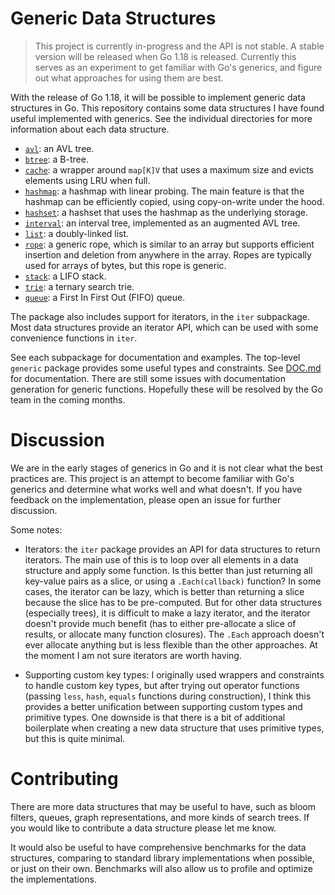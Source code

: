 # Generic Data Structures

> This project is currently in-progress and the API is not stable. A stable
> version will be released when Go 1.18 is released. Currently this serves as an
> experiment to get familiar with Go's generics, and figure out what approaches
> for using them are best.

With the release of Go 1.18, it will be possible to implement generic data
structures in Go. This repository contains some data structures I have found
useful implemented with generics. See the individual directories for more
information about each data structure.

* [`avl`](./avl): an AVL tree.
* [`btree`](./btree): a B-tree.
* [`cache`](./cache): a wrapper around `map[K]V` that uses a maximum size and evicts
  elements using LRU when full.
* [`hashmap`](./hashmap): a hashmap with linear probing. The main feature is that
  the hashmap can be efficiently copied, using copy-on-write under the hood.
* [`hashset`](./hashset): a hashset that uses the hashmap as the underlying storage.
* [`interval`](./interval): an interval tree, implemented as an augmented AVL tree.
* [`list`](./list): a doubly-linked list.
* [`rope`](./rope): a generic rope, which is similar to an array but supports efficient
  insertion and deletion from anywhere in the array. Ropes are typically used
  for arrays of bytes, but this rope is generic.
* [`stack`](./stack): a LIFO stack.
* [`trie`](./trie): a ternary search trie.
* [`queue`](./queue): a First In First Out (FIFO) queue.

The package also includes support for iterators, in the `iter` subpackage.
Most data structures provide an iterator API, which can be used with some
convenience functions in `iter`.

See each subpackage for documentation and examples. The top-level `generic`
package provides some useful types and constraints. See [DOC.md](DOC.md) for
documentation. There are still some issues with documentation generation for
generic functions. Hopefully these will be resolved by the Go team in the
coming months.

# Discussion

We are in the early stages of generics in Go and it is not clear what the best
practices are. This project is an attempt to become familiar with Go's generics
and determine what works well and what doesn't. If you have feedback on the
implementation, please open an issue for further discussion.

Some notes:

* Iterators: the `iter` package provides an API for data structures to return
  iterators. The main use of this is to loop over all elements in a data
  structure and apply some function. Is this better than just returning all
  key-value pairs as a slice, or using a `.Each(callback)` function? In some
  cases, the iterator can be lazy, which is better than returning a slice
  because the slice has to be pre-computed. But for other data structures
  (especially trees), it is difficult to make a lazy iterator, and the iterator
  doesn't provide much benefit (has to either pre-allocate a slice of results,
  or allocate many function closures). The `.Each` approach doesn't ever
  allocate anything but is less flexible than the other approaches. At the
  moment I am not sure iterators are worth having.

* Supporting custom key types: I originally used wrappers and constraints to
  handle custom key types, but after trying out operator functions (passing
  `less`, `hash`, `equals` functions during construction), I think this
  provides a better unification between supporting custom types and primitive
  types. One downside is that there is a bit of additional boilerplate when
  creating a new data structure that uses primitive types, but this is quite
  minimal.

# Contributing

There are more data structures that may be useful to have, such as bloom
filters, queues, graph representations, and more kinds of search trees.
If you would like to contribute a data structure please let me know.

It would also be useful to have comprehensive benchmarks for the data
structures, comparing to standard library implementations when possible, or
just on their own. Benchmarks will also allow us to profile and optimize
the implementations.
